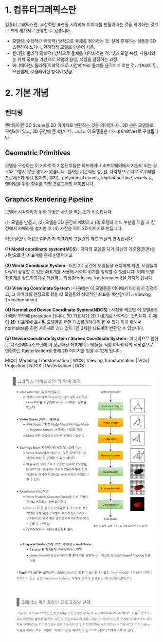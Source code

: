 # 1. 컴퓨터그래픽스란

컴퓨터 그래픽스란, 추상적인 표현을 시각화해 이미지를 만들어내는 것을 의미하는 것으로 크게 세가지로 분류할 수 있습니다.

- 모델링: 수학적(기하학적) 방식으로 물체를 정의하는 것. 실제 존재하는 것들을 3D 스캔하여 쓰거나, 기하학적 모델로 만들어 사용.
- 렌더링: 물리적(광학적) 방식으로 물체를 시각화하는 것. 빛과 모델 속성, 사용자의 눈 위치 정보를 기반으로 모델의 음영, 색깔을 결정하는 과정.
- 애니메이션: 물리적(역학적)으로 시간에 따라 물체를 움직이게 하는 것. 키프레이밍, 모션캡쳐, 시뮬레이션 방식이 있음

# 2. 기본 개념

## 렌더링

렌더링이란 3D Scene을 2D 이미지로 변환하는 것을 의미합니다. 3D 씬은 모델들로 구성되어 있고, 3D 공간에 존재합니다. 그리고 이 모델들은 다시 primitives로 구성됩니다.

## Geometric Primitives

모델을 구성하는 이 기하학적 기본단위들은 하드웨어나 소프트웨어에서 지원이 되는 경우와 그렇지 않은 경우가 있습니다. 전자는  기본적인 점, 선, 다각형으로 따로 로우레벨 프로세스가 필요 없지만, 후자는 polynomial curves, implicit  surface, voxels 등, 렌더링을 위한 함수를 직접 프로그래밍 해야합니다.

## Graphics Rendering Pipeline

모델을 시각화하기 위한 과정은 사진을 찍는 것과 비슷합니다.

(1) 모델을 만들고,
(2) 모델을 3D 공간에 배치하고
(3) 모델의 어느 부분을 찍을 지 결정해서 카메라를 설치한 후
(4) 사진을 찍어 2D 이미지로 만듭니다.

이런 일련의 과정은 여러가지 좌표계와 그들간의 좌표 변환의 연속입니다.

**(1) Model coordinate system(MCS)**
: 각자의 모델을 자기 자신의 기준점(원점)을 기반으로 한 좌표계를 통해 만들어지고

**(2) World Coordinate System**
: 어떤 3D 공간에 모델들을 배치하게 되면, 모델들이  다같이 공유할 수 있는 좌표계를 사용해 서로의 위치를 정의할 수 있습니다. 이때 모델 좌표계를 월드좌표계로 변환하는  과정(Modeling Trasformation)을 거치게 됩니다.

**(3) Viewing Coordinate System**
: 다음에는 이 모델들을 어디에서 바라볼지 결정하고, 그 카메라를 원점으로 했을 떄 모델들의 상대적인 좌표를 계산합니다. (Viewing Transformation)

**(4) Normalized Device Coordinate System(NDCS)**
: 사진을 찍으면 이  모델들은 카메라 화면에 projection 됩니다. 3D 좌표계가 2D 좌표계로 변환되는 것입니다. 이제 이 2D 좌표계에 표시된 모델들을 어떤 디스플레이에든 볼 수 있게 하기 위해서 normalize를 하면 가로세로 최대 값이 1인 2차원 좌표계로 변환할 수 있습니다.

**(5) Device Coordinate System / Screen Coordinate System**
: 마지막으로 원하는 디스플레이/스크린에 이 정규화된 좌표계의 모델들을 픽셀 하나하나의 색상값으로 변환하는 Rasterization을 통해 2D 이미지를 얻을 수 있게 됩니다.



MCS
|
Modeling Transformation
|
WCS
|
Viewing Transformation
|
VCS
|
Projection
|
NDCS
|
Rasterization
|
DCS





<img src=".\img\그래픽스\그래픽스파이프라인1.png">



![그래픽스파이프라인2](.\img\그래픽스\그래픽스파이프라인2.png)
